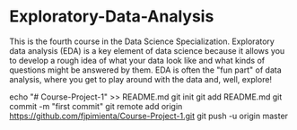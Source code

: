 # Exploratory-Data-Analysis
This is the fourth course in the Data Science Specialization. Exploratory data analysis (EDA) is a key element of data science because it allows you to develop a rough idea of what your data look like and what kinds of questions might be answered by them. EDA is often the "fun part" of data analysis, where you get to play around with the data and, well, explore! 

echo "# Course-Project-1" >> README.md
git init
git add README.md
git commit -m "first commit"
git remote add origin https://github.com/fjpimienta/Course-Project-1.git
git push -u origin master
